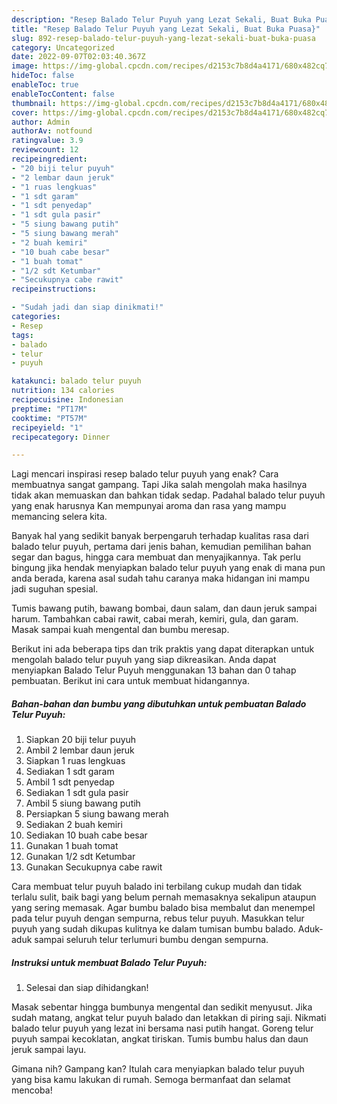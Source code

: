 ```yaml
---
description: "Resep Balado Telur Puyuh yang Lezat Sekali, Buat Buka Puasa}"
title: "Resep Balado Telur Puyuh yang Lezat Sekali, Buat Buka Puasa}"
slug: 892-resep-balado-telur-puyuh-yang-lezat-sekali-buat-buka-puasa
category: Uncategorized
date: 2022-09-07T02:03:40.367Z
image: https://img-global.cpcdn.com/recipes/d2153c7b8d4a4171/680x482cq70/balado-telur-puyuh-foto-resep-utama.jpg
hideToc: false
enableToc: true
enableTocContent: false
thumbnail: https://img-global.cpcdn.com/recipes/d2153c7b8d4a4171/680x482cq70/balado-telur-puyuh-foto-resep-utama.jpg
cover: https://img-global.cpcdn.com/recipes/d2153c7b8d4a4171/680x482cq70/balado-telur-puyuh-foto-resep-utama.jpg
author: Admin
authorAv: notfound
ratingvalue: 3.9
reviewcount: 12
recipeingredient:
- "20 biji telur puyuh"
- "2 lembar daun jeruk"
- "1 ruas lengkuas"
- "1 sdt garam"
- "1 sdt penyedap"
- "1 sdt gula pasir"
- "5 siung bawang putih"
- "5 siung bawang merah"
- "2 buah kemiri"
- "10 buah cabe besar"
- "1 buah tomat"
- "1/2 sdt Ketumbar"
- "Secukupnya cabe rawit"
recipeinstructions:

- "Sudah jadi dan siap dinikmati!"
categories:
- Resep
tags:
- balado
- telur
- puyuh

katakunci: balado telur puyuh 
nutrition: 134 calories
recipecuisine: Indonesian
preptime: "PT17M"
cooktime: "PT57M"
recipeyield: "1"
recipecategory: Dinner

---
```



Lagi mencari inspirasi resep balado telur puyuh yang enak? Cara membuatnya sangat gampang. Tapi Jika salah mengolah maka hasilnya tidak akan memuaskan dan bahkan tidak sedap. Padahal balado telur puyuh yang enak harusnya Kan mempunyai aroma dan rasa yang mampu memancing selera kita.


Banyak hal yang sedikit banyak berpengaruh terhadap kualitas rasa dari balado telur puyuh, pertama dari jenis bahan, kemudian pemilihan bahan segar dan bagus, hingga cara membuat dan menyajikannya. Tak perlu bingung jika hendak menyiapkan balado telur puyuh yang enak di mana pun anda berada, karena asal sudah tahu caranya maka hidangan ini mampu jadi suguhan spesial.

Tumis bawang putih, bawang bombai, daun salam, dan daun jeruk sampai harum. Tambahkan cabai rawit, cabai merah, kemiri, gula, dan garam. Masak sampai kuah mengental dan bumbu meresap.


Berikut ini ada beberapa tips dan trik praktis yang dapat diterapkan untuk mengolah balado telur puyuh yang siap dikreasikan. Anda dapat menyiapkan Balado Telur Puyuh menggunakan 13 bahan dan 0 tahap pembuatan. Berikut ini cara untuk membuat hidangannya.

<!--inarticleads1-->

##### Bahan-bahan dan bumbu yang dibutuhkan untuk pembuatan Balado Telur Puyuh:

1. Siapkan 20 biji telur puyuh
1. Ambil 2 lembar daun jeruk
1. Siapkan 1 ruas lengkuas
1. Sediakan 1 sdt garam
1. Ambil 1 sdt penyedap
1. Sediakan 1 sdt gula pasir
1. Ambil 5 siung bawang putih
1. Persiapkan 5 siung bawang merah
1. Sediakan 2 buah kemiri
1. Sediakan 10 buah cabe besar
1. Gunakan 1 buah tomat
1. Gunakan 1/2 sdt Ketumbar
1. Gunakan Secukupnya cabe rawit


Cara membuat telur puyuh balado ini terbilang cukup mudah dan tidak terlalu sulit, baik bagi yang belum pernah memasaknya sekalipun ataupun yang sering memasak. Agar bumbu balado bisa membalut dan menempel pada telur puyuh dengan sempurna, rebus telur puyuh. Masukkan telur puyuh yang sudah dikupas kulitnya ke dalam tumisan bumbu balado. Aduk-aduk sampai seluruh telur terlumuri bumbu dengan sempurna. 

<!--inarticleads2-->

##### Instruksi untuk membuat Balado Telur Puyuh:


1. Selesai dan siap dihidangkan!

Masak sebentar hingga bumbunya mengental dan sedikit menyusut. Jika sudah matang, angkat telur puyuh balado dan letakkan di piring saji. Nikmati balado telur puyuh yang lezat ini bersama nasi putih hangat. Goreng telur puyuh sampai kecoklatan, angkat tiriskan. Tumis bumbu halus dan daun jeruk sampai layu. 

Gimana nih? Gampang kan? Itulah cara menyiapkan balado telur puyuh yang bisa kamu lakukan di rumah. Semoga bermanfaat dan selamat mencoba!
